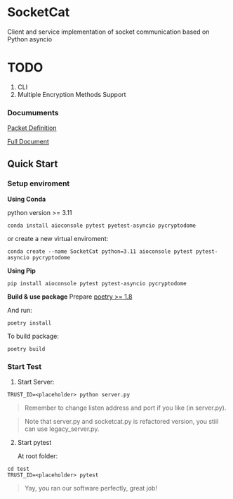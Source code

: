 # SocketCat
Client and service implementation of socket communication based on Python asyncio

# TODO
1. CLI
2. Multiple Encryption Methods Support


### Documuments
[Packet Definition](docs/SocketCat_schematics.pdf)

 
[Full Document](docs/doc.md)

## Quick Start
### Setup enviroment

**Using Conda**

python version >= 3.11
```shell
conda install aioconsole pytest pyetest-asyncio pycryptodome
```
or create a new virtual enviroment:
```shell
conda create --name SocketCat python=3.11 aioconsole pytest pytest-asyncio pycryptodome
```

**Using Pip**
```shell
pip install aioconsole pytest pytest-asyncio pycryptodome
```

**Build & use package**
Prepare [poetry >= 1.8](https://python-poetry.org/)

And run:  
``` shell
poetry install
```
To build package:  
``` shell
poetry build
```

### Start Test
1. Start Server:
```shell
TRUST_ID=<placeholder> python server.py
```
> Remember to change listen address and port if you like (in server.py).
 

> Note that server.py and socketcat.py is refactored version, you stiil can use legacy_server.py.

2. Start pytest

    At root folder:
```shell
cd test
TRUST_ID=<placeholder> pytest
```
> Yay, you ran our software perfectly, great job!